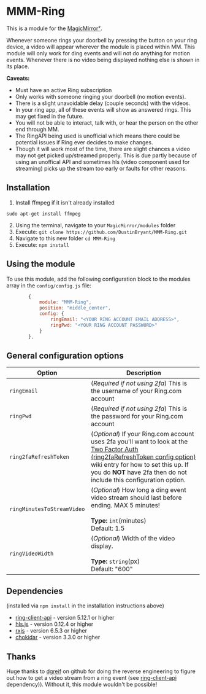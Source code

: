# MMM-Ring
This is a module for the [MagicMirror²](https://github.com/MichMich/MagicMirror/). 

Whenever someone rings your doorbell by pressing the button on your ring device, a video will appear wherever the module is placed within MM. This module will only work for ding events and will not do anything for motion events. Whenever there is no video being displayed nothing else is shown in its place.

**Caveats:**
* Must have an active Ring subscription
* Only works with someone ringing your doorbell (no motion events).
* There is a slight unavoidable delay (couple seconds) with the videos.
* In your ring app, all of these events will show as answered rings. This may get fixed in the future.
* You will not be able to interact, talk with, or hear the person on the other end through MM.
* The RingAPI being used is unofficial which means there could be potential issues if Ring ever decides to make changes.
* Though it will work most of the time, there are slight chances a video may not get picked up/streamed properly. This is due partly because of using an unoffical API and sometimes hls (video component used for streaming) picks up the stream too early or faults for other reasons.

## Installation
1. Install ffmpeg if it isn't already installed
```
sudo apt-get install ffmpeg
```
2. Using the terminal, navigate to your `MagicMirror/modules` folder
3. Execute: `git clone https://github.com/DustinBryant/MMM-Ring.git`
4. Navigate to this new folder `cd MMM-Ring`
5. Execute: `npm install`

## Using the module
To use this module, add the following configuration block to the modules array in the `config/config.js` file:
```js
		{
			module: "MMM-Ring",
			position: "middle_center",
			config: {
				ringEmail: "<YOUR RING ACCOUNT EMAIL ADDRESS>",
				ringPwd: "<YOUR RING ACCOUNT PASSWORD>"
			}
		},
```

## General configuration options
| Option                     | Description
|--------------------------- |-----------
| `ringEmail`                | (*Required if not using 2fa*) This is the username of your Ring.com account
| `ringPwd`                  | (*Required if not using 2fa*) This is the password for your Ring.com account
| `ring2faRefreshToken`      | (*Optional*) If your Ring.com account uses 2fa you'll want to look at the [Two Factor Auth (ring2faRefreshToken config option)](https://github.com/DustinBryant/MMM-Ring/wiki/Two-Factor-Auth-(ring2faRefreshToken-config-option)) wiki entry for how to set this up. If you do **NOT** have 2fa then do not include this configuration option.
| `ringMinutesToStreamVideo` | (*Optional*) How long a ding event video stream should last before ending. MAX 5 minutes! <br><br>**Type:** `int`(minutes) <br>Default: 1.5
| `ringVideoWidth`           | (*Optional*) Width of the video display. <br><br>**Type:** `string`(px) <br>Default: "600"

## Dependencies
(installed via `npm install` in the installation instructions above)
* [ring-client-api](https://www.npmjs.com/package/ring-client-api) - version 5.12.1 or higher
* [hls.js](https://www.npmjs.com/package/hls.js/v/canary) - version 0.12.4 or higher
* [rxjs](https://www.npmjs.com/package/rxjs) - version 6.5.3 or higher
* [chokidar](https://www.npmjs.com/package/chokidar) - version 3.3.0 or higher

## Thanks
Huge thanks to [dgreif](https://github.com/dgreif) on github for doing the reverse engineering to figure out how to get a video stream from a ring event (see [ring-client-api](https://www.npmjs.com/package/ring-client-api) dependency)). Without it, this module wouldn't be possible!
